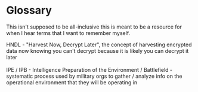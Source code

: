 # Glossary

This isn't supposed to be all-inclusive this is meant to be a resource for when I hear terms that I want to remember myself.

HNDL - "Harvest Now, Decrypt Later", the concept of harvesting encrypted data now knowing you can't decrypt because it is likely you can decrypt it later<br/><br/>
IPE / IPB - Intelligence Preparation of the Environment / Battlefield - systematic process used by military orgs to gather / analyze info on the operational environment that they will be operating in<br/>
